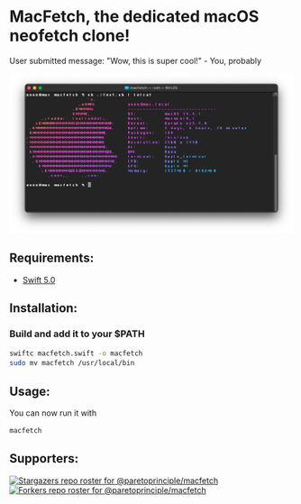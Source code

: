 # MacFetch, the dedicated macOS neofetch clone!

User submitted message: "Wow, this is super cool!" - You, probably

![alt text](macfetch.png "Title")

## Requirements:

- [Swift 5.0](https://swift.org/download/)

## Installation:

### Build and add it to your $PATH 

```bash
swiftc macfetch.swift -o macfetch
sudo mv macfetch /usr/local/bin
```
## Usage:
You can now run it with

```bash
macfetch
```

## Supporters:
[![Stargazers repo roster for @paretoprinciple/macfetch](https://reporoster.com/stars/paretoprinciple/macfetch)](https://github.com/paretoprinciple/macfetch/stargazers)
[![Forkers repo roster for @paretoprinciple/macfetch](https://reporoster.com/forks/paretoprinciple/macfetch)](https://github.com/paretoprinciple/macfetch/network/members)
